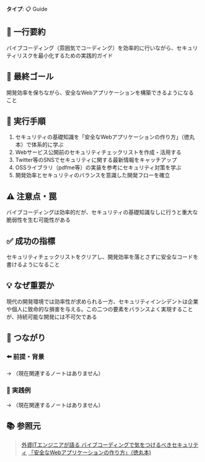 **タイプ**: 📋 Guide

## 📝 一行要約
バイブコーディング（雰囲気でコーディング）を効率的に行いながら、セキュリティリスクを最小化するための実践的ガイド

## 🎯 最終ゴール
開発効率を保ちながら、安全なWebアプリケーションを構築できるようになること

## 🔧 実行手順
1. セキュリティの基礎知識を「安全なWebアプリケーションの作り方」（徳丸本）で体系的に学ぶ
2. Webサービス公開前のセキュリティチェックリストを作成・活用する
3. Twitter等のSNSでセキュリティに関する最新情報をキャッチアップ
4. OSSライブラリ（pdfme等）の実装を参考にセキュリティ対策を学ぶ
5. 開発効率とセキュリティのバランスを意識した開発フローを確立

## ⚠️ 注意点・罠
バイブコーディングは効率的だが、セキュリティの基礎知識なしに行うと重大な脆弱性を生む可能性がある

## ✅ 成功の指標
セキュリティチェックリストをクリアし、開発効率を落とさずに安全なコードを書けるようになること

## 💡 なぜ重要か
現代の開発環境では効率性が求められる一方、セキュリティインシデントは企業や個人に致命的な損害を与える。この二つの要素をバランスよく実現することが、持続可能な開発には不可欠である

## 🔗 つながり
### ⬅️ 前提・背景
→ （現在関連するノートはありません）

### 🎯 実践例
→ （現在関連するノートはありません）

## 📚 参照元
> [外資ITエンジニアが語る バイブコーディングで気をつけるべきセキュリティ](https://www.youtube.com/embed/CkrrDvhQSOQ?start=3)
> [「安全なWebアプリケーションの作り方」（徳丸本)](https://www.amazon.co.jp/%E4%BD%93%E7%B3%BB%E7%9A%84%E3%81%AB%E5%AD%A6%E3%81%B6-%E5%AE%89%E5%85%A8%E3%81%AAWeb%E3%82%A2%E3%83%97%E3%83%AA%E3%82%B1%E3%83%BC%E3%82%B7%E3%83%A7%E3%83%B3%E3%81%AE%E4%BD%9C%E3%82%8A%E6%96%B9-%E7%AC%AC2%E7%89%88-%E8%84%86%E5%BC%B1%E6%80%A7%E3%81%8C%E7%94%9F%E3%81%BE%E3%82%8C%E3%82%8B%E5%8E%9F%E7%90%86%E3%81%A8%E5%AF%BE%E7%AD%96%E3%81%AE%E5%AE%9F%E8%B7%B5-%E5%BE%B3%E4%B8%B8/dp/4797393165?__mk_ja_JP=%E3%82%AB%E3%82%BF%E3%82%AB%E3%83%8A&crid=1LPNXJQ8I3O6E&dib=eyJ2IjoiMSJ9.TFIoc_IgZFa0knpEHhKlcR_ftTYDh8i_mtjI6-IxWPyUDENYB5hu51dX-YudtNOHM7ZU8lzaFfuMPPG-Ip5F3vxX08ZxCjI4rfpbNMrgBGmx7nhS8mnnCp_gocfYpBGQ.zrlmaV7k8ILbYz1sPozpK9Gc2nEbh-F3BqnPSKtRyrw&dib_tag=se&keywords=%E5%BE%B3%E4%B8%B8+%E6%9C%AC&qid=1753517902&sprefix=%E5%BE%B3%E4%B8%B8%E6%9C%AC,aps,246&sr=8-3&tag=labelmake0c-22&linkId=925746a7d829f2f44bda48679a7946f0&language=ja_JP)
